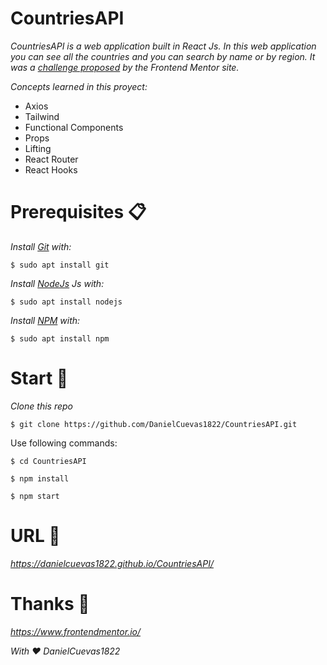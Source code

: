 # CountriesAPI

_CountriesAPI is a web application built in React Js. In this web application you can see all the countries and you can search by name or by region. It was a [challenge proposed](https://www.frontendmentor.io/challenges/rest-countries-api-with-color-theme-switcher-5cacc469fec04111f7b848ca) by the Frontend Mentor site._

_Concepts learned in this proyect:_

- Axios
- Tailwind
- Functional Components
- Props
- Lifting
- React Router
- React Hooks

# Prerequisites 📋

_Install [Git](https://git-scm.com/) with:_

```
$ sudo apt install git
```

_Install [NodeJs](https://nodejs.org/en/) Js with:_

```
$ sudo apt install nodejs
```

_Install [NPM](https://www.npmjs.com/) with:_

```
$ sudo apt install npm
```

# Start 🚀

_Clone this repo_

```
$ git clone https://github.com/DanielCuevas1822/CountriesAPI.git
```

Use following commands:

```
$ cd CountriesAPI
```

```
$ npm install
```

```
$ npm start
```

# URL 📌

_https://danielcuevas1822.github.io/CountriesAPI/_

# Thanks 🎁

_https://www.frontendmentor.io/_

_With ❤️ DanielCuevas1822_
